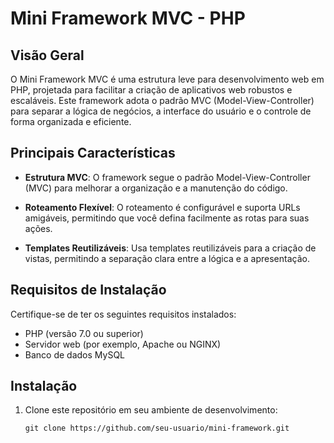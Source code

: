 # Mini Framework MVC - PHP

## Visão Geral

O Mini Framework MVC é uma estrutura leve para desenvolvimento web em PHP, projetada para facilitar a criação de aplicativos web robustos e escaláveis. Este framework adota o padrão MVC (Model-View-Controller) para separar a lógica de negócios, a interface do usuário e o controle de forma organizada e eficiente.

## Principais Características

- **Estrutura MVC**: O framework segue o padrão Model-View-Controller (MVC) para melhorar a organização e a manutenção do código.

- **Roteamento Flexível**: O roteamento é configurável e suporta URLs amigáveis, permitindo que você defina facilmente as rotas para suas ações.

- **Templates Reutilizáveis**: Usa templates reutilizáveis para a criação de vistas, permitindo a separação clara entre a lógica e a apresentação.

## Requisitos de Instalação

Certifique-se de ter os seguintes requisitos instalados:

- PHP (versão 7.0 ou superior)
- Servidor web (por exemplo, Apache ou NGINX)
- Banco de dados MySQL

## Instalação

1. Clone este repositório em seu ambiente de desenvolvimento:

   ```shell
   git clone https://github.com/seu-usuario/mini-framework.git
